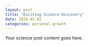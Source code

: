 ```yaml
---
layout: post
title: "Exciting Science Discovery"
date: 2024-02-02
categories: personal-growth
---
```


Your science post content goes here.
